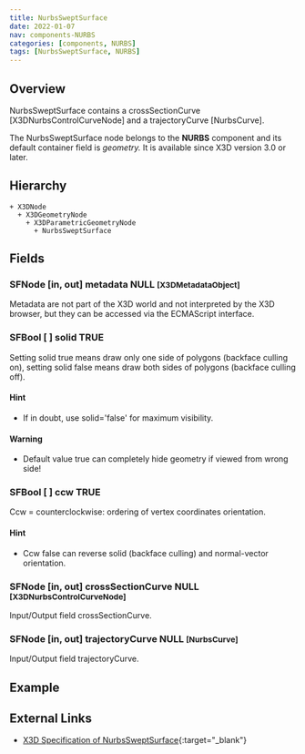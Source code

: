 ```yaml
---
title: NurbsSweptSurface
date: 2022-01-07
nav: components-NURBS
categories: [components, NURBS]
tags: [NurbsSweptSurface, NURBS]
---
```

<style>
.post h3 {
  word-spacing: 0.2em;
}
</style>

## Overview

NurbsSweptSurface contains a crossSectionCurve [X3DNurbsControlCurveNode] and a trajectoryCurve [NurbsCurve].

The NurbsSweptSurface node belongs to the **NURBS** component and its default container field is *geometry.* It is available since X3D version 3.0 or later.

## Hierarchy

```
+ X3DNode
  + X3DGeometryNode
    + X3DParametricGeometryNode
      + NurbsSweptSurface
```

## Fields

### SFNode [in, out] **metadata** NULL <small>[X3DMetadataObject]</small>

Metadata are not part of the X3D world and not interpreted by the X3D browser, but they can be accessed via the ECMAScript interface.

### SFBool [ ] **solid** TRUE

Setting solid true means draw only one side of polygons (backface culling on), setting solid false means draw both sides of polygons (backface culling off).

#### Hint

- If in doubt, use solid='false' for maximum visibility.

#### Warning

- Default value true can completely hide geometry if viewed from wrong side!

### SFBool [ ] **ccw** TRUE

Ccw = counterclockwise: ordering of vertex coordinates orientation.

#### Hint

- Ccw false can reverse solid (backface culling) and normal-vector orientation.

### SFNode [in, out] **crossSectionCurve** NULL <small>[X3DNurbsControlCurveNode]</small>

Input/Output field crossSectionCurve.

### SFNode [in, out] **trajectoryCurve** NULL <small>[NurbsCurve]</small>

Input/Output field trajectoryCurve.

## Example

<x3d-canvas src="https://create3000.github.io/media/examples/NURBS/NurbsSweptSurface/NurbsSweptSurface.x3d"></x3d-canvas>

## External Links

- [X3D Specification of NurbsSweptSurface](https://www.web3d.org/documents/specifications/19775-1/V4.0/Part01/components/nurbs.html#NurbsSweptSurface){:target="_blank"}
